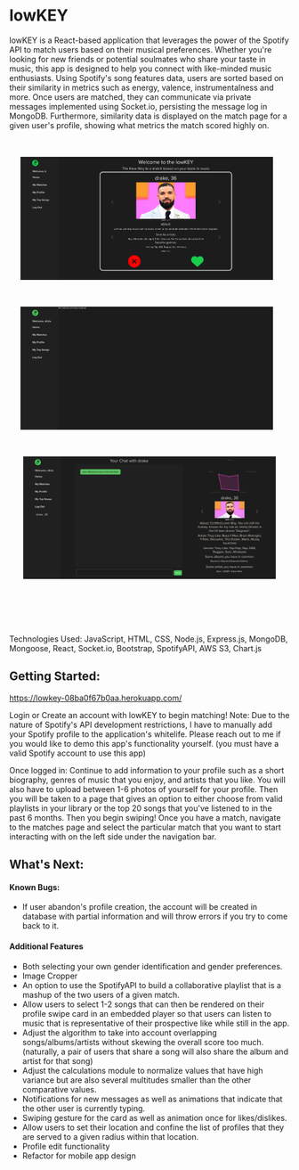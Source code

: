 # lowKEY 
lowKEY is a React-based application that leverages the power of the Spotify API to match users based on their musical preferences. Whether you're looking for new friends or potential soulmates who share your taste in music, this app is designed to help you connect with like-minded music enthusiasts. Using Spotify's song features data, users are sorted based on their similarity in metrics such as energy, valence, instrumentalness and more. Once users are matched, they can communicate via private messages implemented using Socket.io, persisting the message log in MongoDB. Furthermore, similarity data is displayed on the match page for a given user's profile, showing what metrics the match scored highly on. 

<div style="display:flex; margin: 5vmin auto; justify-content:center;">
<img src="public/lowkey-homepage.png"  alt ="homepage" width ="90%" style="margin-right:1vmin"> 
</div>

<div style="display:flex; margin: 5vmin auto; justify-content:center;">
<img src="public/lowkey-nomatches.png" alt="no matches, match page" width="90%" style="margin-right:1vmin" >
</div>

<div style="display:flex; margin: 5vmin auto; justify-content:center;">
<img src="public/lowkey-matchpage.png"  alt="matchpage" width="90%">
</div>

</br>
</br>
</br>
Technologies Used: JavaScript, HTML, CSS, Node.js, Express.js, MongoDB, Mongoose, React, Socket.io, Bootstrap, SpotifyAPI, AWS S3, Chart.js

## Getting Started:
https://lowkey-08ba0f67b0aa.herokuapp.com/

Login or Create an account with lowKEY to begin matching! Note: Due to the nature of Spotify's API development restrictions, I have to manually add your Spotify profile to the application's whitelife. Please reach out to me if you would like to demo this app's functionality yourself. (you must have a valid Spotify account to use this app) 

Once logged in: 
Continue to add information to your profile such as a short biography, genres of music that you enjoy, and artists that you like. You will also have to upload between 1-6 photos of yourself for your profile. Then you will be taken to a page that gives an option to either choose from valid playlists in your library or the top 20 songs that you've listened to in the past 6 months. Then you begin swiping! Once you have a match, navigate to the matches page and select the particular match that you want to start interacting with on the left side under the navigation bar. 

## What's Next: 
#### Known Bugs: 
* If user abandon's profile creation, the account will be created in database with partial information and will throw errors if you try to come back to it. 

#### Additional Features 
* Both selecting your own gender identification and gender preferences.
* Image Cropper 
* An option to use the SpotifyAPI to build a collaborative playlist that is a mashup of the two users of a given match.
* Allow users to select 1-2 songs that can then be rendered on their profile swipe card in an embedded player so that users can listen to music that is representative of their prospective like while still in the app. 
* Adjust the algorithm to take into account overlapping songs/albums/artists without skewing the overall score too much. (naturally, a pair of users that share a song will also share the album and artist for that song)
* Adjust the calculations module to normalize values that have high variance but are also several multitudes smaller than the other comparative values. 
* Notifications for new messages as well as animations that indicate that the other user is currently typing. 
* Swiping gesture for the card as well as animation once for likes/dislikes. 
* Allow users to set their location and confine the list of profiles that they are served to a given radius within that location. 
* Profile edit functionality 
* Refactor for mobile app design 




